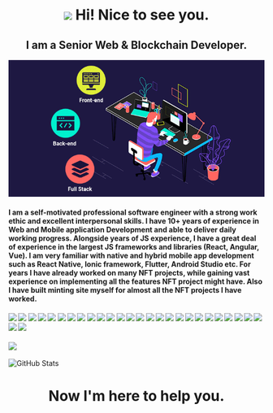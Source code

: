 
<h1 align="center"><img src="https://emojis.slackmojis.com/emojis/images/1531849430/4246/blob-sunglasses.gif?1531849430" width="30"/> Hi! Nice to see you.</h1>
<h2 align="center">I am a Senior Web & Blockchain Developer.</h2>

<p align="center">
  <img src="https://github.com/icedev528/icedev528/blob/main/Logo.gif" />
</p>

<h4>I am a self-motivated professional software engineer with a strong work ethic and excellent interpersonal skills.
I have 10+ years of experience in Web and Mobile application Development and able to deliver daily working progress.
Alongside years of JS experience, I have a great deal of experience in the largest JS frameworks and libraries (React, Angular, Vue).
I am very familiar with native and hybrid mobile app development such as React Native, Ionic framework, Flutter, Android Studio etc.
For years I have already worked on many NFT projects, while gaining vast experience on implementing all the features NFT project might have. Also I have built minting site myself for almost all the NFT projects I have worked.</h4>

#### ![](https://img.shields.io/badge/Vue-blue) ![](https://img.shields.io/badge/Nuxt-blue) ![](https://img.shields.io/badge/React-blue) ![](https://img.shields.io/badge/Next-blue) ![](https://img.shields.io/badge/Node-blue) ![](https://img.shields.io/badge/Database-blue) ![](https://img.shields.io/badge/Tailwind-blue) ![](https://img.shields.io/badge/AWS-blue) ![](https://img.shields.io/badge/Web3.js-blue) ![](https://img.shields.io/badge/Ethers.js-blue) ![](https://img.shields.io/badge/Blockchain-blue) ![](https://img.shields.io/badge/Ethereum-blue) ![](https://img.shields.io/badge/Solidity-blue) ![](https://img.shields.io/badge/Solana-blue) ![](https://img.shields.io/badge/Tezos-blue) ![](https://img.shields.io/badge/Angular-blue) ![](https://img.shields.io/badge/Web3-blue) ![](https://img.shields.io/badge/Smart%Contract-blue) ![](https://img.shields.io/badge/Golang-blue) ![](https://img.shields.io/badge/Django-blue) ![](https://img.shields.io/badge/Python-blue) ![](https://img.shields.io/badge/Rust-blue) ![](https://img.shields.io/badge/PostgreSQL-blue) ![](https://img.shields.io/badge/AWS-blue) ![](https://img.shields.io/badge/GoDaddy-blue) ![](https://img.shields.io/badge/PHP-blue) ![](https://img.shields.io/badge/Laravel-blue) ![](https://img.shields.io/badge/CodeIgniter-blue)

<img src="https://activity-graph.herokuapp.com/graph?username=SemAngel&bg_color=000000&color=00ffff&line=00ffff&point=ffffff&area=true&hide_border=true"/>
<p><img src="https://github-readme-stats.vercel.app/api?username=SemAngel&amp;show_icons=true" alt="GitHub Stats"><h1 align="center">Now I'm here to help you.</h1></p>
<br/>


